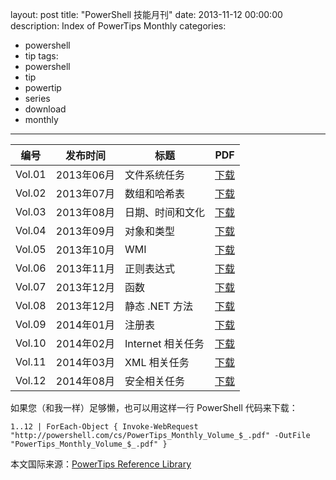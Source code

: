 layout: post
title: "PowerShell 技能月刊"
date: 2013-11-12 00:00:00
description: Index of PowerTips Monthly
categories:
- powershell
- tip
tags:
- powershell
- tip
- powertip
- series
- download
- monthly
---
| 编号   | 发布时间   | 标题              | PDF        |
| ------ | ---------- | ----------------- | ---------- |
| Vol.01 | 2013年06月 | 文件系统任务      | [下载][1]  |
| Vol.02 | 2013年07月 | 数组和哈希表      | [下载][2]  |
| Vol.03 | 2013年08月 | 日期、时间和文化  | [下载][3]  |
| Vol.04 | 2013年09月 | 对象和类型        | [下载][4]  |
| Vol.05 | 2013年10月 | WMI               | [下载][5]  |
| Vol.06 | 2013年11月 | 正则表达式        | [下载][6]  |
| Vol.07 | 2013年12月 | 函数              | [下载][7]  |
| Vol.08 | 2013年12月 | 静态 .NET 方法    | [下载][8]  |
| Vol.09 | 2014年01月 | 注册表            | [下载][9]  |
| Vol.10 | 2014年02月 | Internet 相关任务 | [下载][10] |
| Vol.11 | 2014年03月 | XML 相关任务      | [下载][11] |
| Vol.12 | 2014年08月 | 安全相关任务      | [下载][12] |

如果您（和我一样）足够懒，也可以用这样一行 PowerShell 代码来下载：

    1..12 | ForEach-Object { Invoke-WebRequest "http://powershell.com/cs/PowerTips_Monthly_Volume_$_.pdf" -OutFile "PowerTips_Monthly_Volume_$_.pdf" }

[1]: http://powershell.com/cs/PowerTips_Monthly_Volume_1.pdf
[2]: http://powershell.com/cs/PowerTips-Monthly-Volume2.pdf
[3]: http://powershell.com/cs/PowerTips_Monthly_Volume_3.pdf
[4]: http://powershell.com/cs/PowerTips_Monthly_Volume_4.pdf
[5]: http://powershell.com/cs/PowerTips_Monthly_Volume_5.pdf
[6]: http://powershell.com/cs/PowerTips_Monthly_Volume_6.pdf
[7]: http://powershell.com/cs/PowerTips_Monthly_Volume_7.pdf
[8]: http://powershell.com/cs/PowerTips_Monthly_Volume_8.pdf
[9]: http://powershell.com/cs/PowerTips_Monthly_Volume_9.pdf
[10]: http://powershell.com/cs/PowerTips_Monthly_Volume_10.pdf
[11]: http://powershell.com/cs/PowerTips_Monthly_Volume_11.pdf
[12]: http://powershell.com/cs/PowerTips_Monthly_Volume_12.pdf

<!--more-->
本文国际来源：[PowerTips Reference Library](http://powershell.com/cs/media/28/default.aspx)
